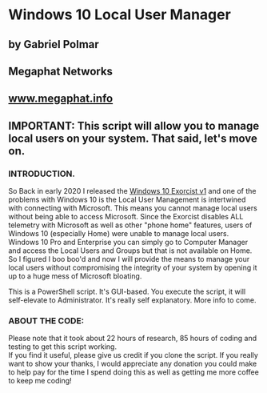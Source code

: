 # Windows 10 Local User Manager
## by Gabriel Polmar                                      
## Megaphat Networks                                      
## www.megaphat.info                                      

## IMPORTANT: This script will allow you to manage local users on your system.  That said, let's move on.

### INTRODUCTION.  

So Back in early 2020 I released the [Windows 10 Exorcist  v1](https://github.com/MegaphatNetworks/Windows-10-Exorcist-v1) and one of the problems with Windows 10 is the Local User Management is intertwined with connecting with Microsoft.  This means you cannot manage local users without being able to access Microsoft.  Since the Exorcist disables ALL telemetry with Microsoft as well as other "phone home" features, users of Windows 10 (especially Home) were unable to manage local users.  Windows 10 Pro and Enterprise you can simply go to Computer Manager and access the Local Users and Groups but that is not available on Home.  So I figured I boo boo'd and now I will provide the means to manage your local users without compromising the integrity of your system by opening it up to a huge mess of Microsoft bloating.  

This is a PowerShell script.  It's GUI-based.  You execute the script, it will self-elevate to Administrator.  It's really self explanatory.  More info to come.

### ABOUT THE CODE: 
Please note that it took about 22 hours of research, 85 hours of coding and testing to get this script working.   
If you find it useful, please give us credit if you clone the script.  If you really want to show your thanks, I would appreciate 
any donation you could make to help pay for the time I spend doing this as well as getting me more coffee to keep me coding!    
